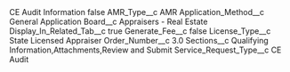 <?xml version="1.0" encoding="UTF-8"?>
<CustomMetadata xmlns="http://soap.sforce.com/2006/04/metadata" xmlns:xsi="http://www.w3.org/2001/XMLSchema-instance" xmlns:xsd="http://www.w3.org/2001/XMLSchema">
    <label>CE Audit Information</label>
    <protected>false</protected>
    <values>
        <field>AMR_Type__c</field>
        <value xsi:type="xsd:string">AMR</value>
    </values>
    <values>
        <field>Application_Method__c</field>
        <value xsi:type="xsd:string">General Application</value>
    </values>
    <values>
        <field>Board__c</field>
        <value xsi:type="xsd:string">Appraisers - Real Estate</value>
    </values>
    <values>
        <field>Display_In_Related_Tab__c</field>
        <value xsi:type="xsd:boolean">true</value>
    </values>
    <values>
        <field>Generate_Fee__c</field>
        <value xsi:type="xsd:boolean">false</value>
    </values>
    <values>
        <field>License_Type__c</field>
        <value xsi:type="xsd:string">State Licensed Appraiser</value>
    </values>
    <values>
        <field>Order_Number__c</field>
        <value xsi:type="xsd:double">3.0</value>
    </values>
    <values>
        <field>Sections__c</field>
        <value xsi:type="xsd:string">Qualifying Information,Attachments,Review and Submit</value>
    </values>
    <values>
        <field>Service_Request_Type__c</field>
        <value xsi:type="xsd:string">CE Audit</value>
    </values>
</CustomMetadata>
